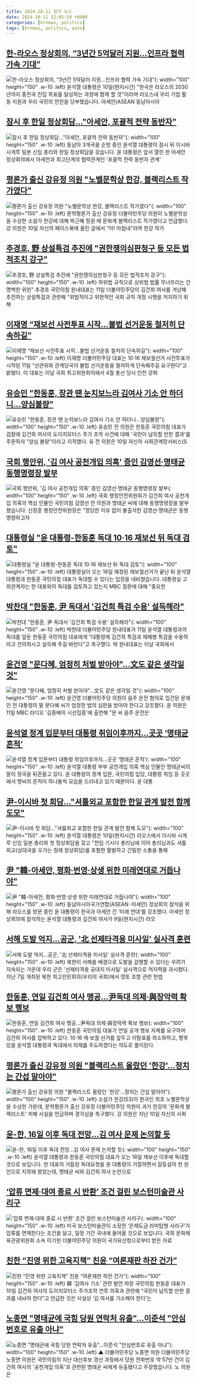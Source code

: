```yaml
---
title: 2024.10.11 정치 뉴스
date: 2024-10-11 12:05:19 +0900
categories: [krnews, politics]
tags: [krnews, politics, auto]
---
```

## [한-라오스 정상회의, “3년간 5억달러 지원…인프라 협력 가속 기대”](https://n.news.naver.com/mnews/article/374/0000405266)

![한-라오스 정상회의, “3년간 5억달러 지원…인프라 협력 가속 기대”](https://mimgnews.pstatic.net/image/origin/374/2024/10/10/405266.jpg?type=nf220_150){: width="100" height="150" .w-10 .left}
윤석열 대통령은 10일(현지시간) "한국은 라오스의 2030년까지 중진국 진입 목표를 달성하는 과정에 함께 할 것"이라며 라오스내 우리 기업 활동 지원과 우리 국민의 안전을 당부했습니다. 아세안(ASEAN 동남아시아

## [잠시 후 한일 정상회담…"아세안, 포괄적 전략 동반자"](https://n.news.naver.com/mnews/article/055/0001196312)

![잠시 후 한일 정상회담…"아세안, 포괄적 전략 동반자"](https://mimgnews.pstatic.net/image/origin/055/2024/10/10/1196312.jpg?type=nf220_150){: width="100" height="150" .w-10 .left}
동남아 3개국을 순방 중인 윤석열 대통령이 잠시 뒤 이시바 시게루 일본 신임 총리와 한일 정상회담을 갖습니다. 윤 대통령은 앞서 열린 한 아세안 정상회의에서 아세안과 최고단계의 협력관계인 '포괄적 전략 동반자 관계'

## [평론가 출신 강유정 의원 "노벨문학상 한강, 블랙리스트 작가였다"](https://n.news.naver.com/mnews/article/016/0002372497)

![평론가 출신 강유정 의원 "노벨문학상 한강, 블랙리스트 작가였다"](https://mimgnews.pstatic.net/image/origin/016/2024/10/11/2372497.jpg?type=nf220_150){: width="100" height="150" .w-10 .left}
문학평론가 출신 강유정 더불어민주당 의원이 노벨문학상을 수상한 소설가 한강에 대해 박근혜 정권 때 문화계 블랙리스트 작가였다고 언급했다. 강 의원은 10일 자신의 페이스북에 올린 글에서 “아! 마침내”라며 한강 작가

## [추경호, 野 상설특검 추진에 "권한쟁의심판청구 등 모든 법적조치 강구"](https://n.news.naver.com/mnews/article/586/0000088258)

![추경호, 野 상설특검 추진에 "권한쟁의심판청구 등 모든 법적조치 강구"](https://mimgnews.pstatic.net/image/origin/586/2024/10/11/88258.jpg?type=nf220_150){: width="100" height="150" .w-10 .left}
하위법 규칙으로 상위법 법률 무너뜨리는 건 명백한 위헌" 추경호 국민의힘 원내대표는 11일 더불어민주당이 김건희 여사를 겨냥해 추진하는 상설특검과 관련해 "위법적이고 위헌적인 국회 규칙 개정 시행을 저지하기 위해

## [이재명 “재보선 사전투표 시작…불법 선거운동 철저히 단속하길”](https://n.news.naver.com/mnews/article/011/0004401545)

![이재명 “재보선 사전투표 시작…불법 선거운동 철저히 단속하길”](https://mimgnews.pstatic.net/image/origin/011/2024/10/11/4401545.jpg?type=nf220_150){: width="100" height="150" .w-10 .left}
이재명 더불어민주당 대표는 10·16 재보궐선거 사전투표가 시작된 11일 “선관위와 관계당국이 불법 선거운동을 철저하게 단속해주길 요구한다”고 밝혔다. 이 대표는 이날 국회 최고위원회의에서 4월 총선 당시 인천 강화

## [유승민 "한동훈, 장관 땐 눈치보느라 김여사 기소 안 하더니…양심불량"](https://n.news.naver.com/mnews/article/277/0005482458)

![유승민 "한동훈, 장관 땐 눈치보느라 김여사 기소 안 하더니…양심불량"](https://mimgnews.pstatic.net/image/origin/277/2024/10/10/5482458.jpg?type=nf220_150){: width="100" height="150" .w-10 .left}
유승민 전 의원은 한동훈 국민의힘 대표가 검찰에 김건희 여사의 도이치모터스 주가 조작 사건에 대해 '국민이 납득할 만한 결과'를 주문하자 "양심 불량"이라고 지적했다. 유 전 의원은 10일 자신의 사회관계망서비스(S

## [국회 행안위, '김 여사 공천개입 의혹' 증인 김영선·명태균 동행명령장 발부](https://n.news.naver.com/mnews/article/214/0001379112)

![국회 행안위, '김 여사 공천개입 의혹' 증인 김영선·명태균 동행명령장 발부](https://mimgnews.pstatic.net/image/origin/214/2024/10/10/1379112.jpg?type=nf220_150){: width="100" height="150" .w-10 .left}
국회 행정안전위원회가 김건희 여사 공천개입 의혹의 핵심 인물인 국민의힘 김영선 전 의원과 명태균 씨에 대해 동행명령장을 발부했습니다. 신정훈 행정안전위원장은 "정당한 이유 없이 불출석한 김영선·명태균은 동행명령하고자

## [대통령실 "윤 대통령-한동훈 독대 10·16 재보선 뒤 독대 검토"](https://n.news.naver.com/mnews/article/214/0001379141)

![대통령실 "윤 대통령-한동훈 독대 10·16 재보선 뒤 독대 검토"](https://mimgnews.pstatic.net/image/origin/214/2024/10/10/1379141.jpg?type=nf220_150){: width="100" height="150" .w-10 .left}
대통령실이 오는 16일 예정된 재보궐선거가 끝난 뒤 윤석열 대통령과 한동훈 국민의힘 대표가 독대할 수 있다는 입장을 내비쳤습니다. 대통령실 고위관계자는 한 대표와의 독대를 검토하고 있는지 MBC 질문에 대해 "중요한

## [박찬대 "한동훈, 尹 독대서 '김건희 특검 수용' 설득해라"](https://n.news.naver.com/mnews/article/011/0004401574)

![박찬대 "한동훈, 尹 독대서 '김건희 특검 수용' 설득해라"](https://mimgnews.pstatic.net/image/origin/011/2024/10/11/4401574.jpg?type=nf220_150){: width="100" height="150" .w-10 .left}
박찬대 더불어민주당 원내대표가 11일 윤석열 대통령과의 독대를 앞둔 한동훈 국민의힘 대표에게 “대통령께 김건희 특검과 채해병 특검을 수용하라고 건의하시고 설득해 주길 바란다”고 촉구했다. 박 원내대표는 이날 국회에서

## [윤건영 "문다혜, 엄정히 처벌 받아야"…文도 같은 생각일 것"](https://n.news.naver.com/mnews/article/031/0000875507)

![윤건영 "문다혜, 엄정히 처벌 받아야"…文도 같은 생각일 것"](https://mimgnews.pstatic.net/image/origin/031/2024/10/11/875507.jpg?type=nf220_150){: width="100" height="150" .w-10 .left}
윤건영 더불어민주당 의원이 음주 운전 혐의로 입건된 문재인 전 대통령의 딸 문다혜 씨가 엄정한 법의 심판을 받아야 한다고 강조했다. 윤 의원은 11일 MBC 라디오 '김종배의 시선집중'에 출연해 "문 씨 음주 운전은

## [윤석열 정계 입문부터 대통령 취임이후까지…곳곳 ‘명태균 흔적’](https://n.news.naver.com/mnews/article/032/0003325612)

![윤석열 정계 입문부터 대통령 취임이후까지…곳곳 ‘명태균 흔적’](https://mimgnews.pstatic.net/image/origin/032/2024/10/10/3325612.jpg?type=nf220_150){: width="100" height="150" .w-10 .left}
윤석열 대통령 부부 공천개입 의혹 핵심 인물인 명태균씨의 말이 정국을 뒤흔들고 있다. 윤 대통령의 정계 입문, 국민의힘 입당, 대통령 취임 등 곳곳에서 명씨의 흔적이 하나둘씩 모습을 드러내고 있기 때문이다. 윤 대통

## [尹-이시바 첫 회담…"셔틀외교 포함한 한일 관계 발전 함께 도모"](https://n.news.naver.com/mnews/article/079/0003946478)

![尹-이시바 첫 회담…"셔틀외교 포함한 한일 관계 발전 함께 도모"](https://mimgnews.pstatic.net/image/origin/079/2024/10/10/3946478.jpg?type=nf220_150){: width="100" height="150" .w-10 .left}
윤석열 대통령은 10일(현지시간) 라오스에서 이시바 시게루 신임 일본 총리와 첫 정상회담을 갖고 "전임 기시다 총리님에 이어 총리님과도 셔틀외교(상대국을 오가는 정례 정상회담)를 포함한 활발하고 긴밀한 소통을 통해

## [尹 "韓-아세안, 평화·번영·상생 위한 미래연대로 거듭나야"](https://n.news.naver.com/mnews/article/018/0005854574)

![尹 "韓-아세안, 평화·번영·상생 위한 미래연대로 거듭나야"](https://mimgnews.pstatic.net/image/origin/018/2024/10/10/5854574.jpg?type=nf220_150){: width="100" height="150" .w-10 .left}
동남아시아국가연합(ASEAN ·아세안) 정상회의 참석을 위해 라오스를 방문 중인 윤 대통령이 한국과 아세안 간 ‘미래 연대’를 강조했다. 아세안 정상회의에 참석하는 윤석열 대통령과 김건희 여사가 9일(현지시간) 라오

## [서해 도발 억지…공군, '北 선제타격용 미사일' 실사격 훈련](https://n.news.naver.com/mnews/article/119/0002880375)

![서해 도발 억지…공군, '北 선제타격용 미사일' 실사격 훈련](https://mimgnews.pstatic.net/image/origin/119/2024/10/11/2880375.jpg?type=nf220_150){: width="100" height="150" .w-10 .left}
북한이 서해를 배경으로 도발을 감행할 수 있다는 우려가 지속되는 가운데 우리 군은 '선제타격용 공대지 미사일' 실사격으로 억지력을 과시했다. 지난 7일 개최된 북한 최고인민회의(우리의 국회)에서 영토 조항 관련 헌법

## [한동훈, 연일 김건희 여사 맹공…尹독대 의제·與장악력 확보 행보](https://n.news.naver.com/mnews/article/277/0005482818)

![한동훈, 연일 김건희 여사 맹공…尹독대 의제·與장악력 확보 행보](https://mimgnews.pstatic.net/image/origin/277/2024/10/11/5482818.jpg?type=nf220_150){: width="100" height="150" .w-10 .left}
한동훈 국민의힘 대표가 연일 공개 행보 자제를 요구하며 김건희 여사를 압박하고 있다. 10·16 재·보궐 선거를 앞두고 이탈표를 최소화하고, 향후 있을 윤석열 대통령과 독대에서 의제를 주도하겠다는 의도로 풀이된다.

## [평론가 출신 강유정 의원 "블랙리스트 올랐던 '한강'…정치는 간섭 말아야"](https://n.news.naver.com/mnews/article/031/0000875491)

![평론가 출신 강유정 의원 "블랙리스트 올랐던 '한강'…정치는 간섭 말아야"](https://mimgnews.pstatic.net/image/origin/031/2024/10/11/875491.jpg?type=nf220_150){: width="100" height="150" .w-10 .left}
소설가 한강(53)이 한국인 최초 노벨문학상을 수상한 가운데, 문학평론가 출신 강유정 더불어민주당 의원이 과거 한강의 '문화계 블랙리스트' 피해 사실을 언급하며 경각심을 촉구했다. 강 의원은 지난 10일 자신의 사회

## [윤-한, 16일 이후 독대 전망…김 여사 문제 논의할 듯](https://n.news.naver.com/mnews/article/055/0001196230)

![윤-한, 16일 이후 독대 전망…김 여사 문제 논의할 듯](https://mimgnews.pstatic.net/image/origin/055/2024/10/10/1196230.jpg?type=nf220_150){: width="100" height="150" .w-10 .left}
윤석열 대통령과 한동훈 국민의힘 대표가 오는 16일 재보선 이후에 독대할 것으로 보입니다. 한 대표의 거듭된 독대요청을 윤 대통령이 거절하면서 갈등설의 한 원인으로 지목돼 왔었는데, 명태균 씨와 김건희 여사 논란으로

## [‘압류 면제·대여 종료 시 반환’ 조건 걸린 보스턴미술관 사리구](https://n.news.naver.com/mnews/article/056/0011815851)

![‘압류 면제·대여 종료 시 반환’ 조건 걸린 보스턴미술관 사리구](https://mimgnews.pstatic.net/image/origin/056/2024/10/10/11815851.jpg?type=nf220_150){: width="100" height="150" .w-10 .left}
미국 보스턴미술관이 소장한 ‘은제도금 라마탑형 사리구’가 압류를 면제한다는 조건을 달고, 일정 기간 국내에 들어올 것으로 보입니다. 국회 문화체육관광위원회 소속 이기헌 더불어민주당 의원이 국가유산청으로부터 받은 자료

## [친한 “진영 위한 고육지책” 친윤 “여론재판 하잔 건가”](https://n.news.naver.com/mnews/article/023/0003863392)

![친한 “진영 위한 고육지책” 친윤 “여론재판 하잔 건가”](https://mimgnews.pstatic.net/image/origin/023/2024/10/11/3863392.jpg?type=nf220_150){: width="100" height="150" .w-10 .left}
韓 ‘김여사 기소’ 관련 발언 파장 국민의힘 한동훈 대표가 10일 김건희 여사의 도이치모터스 주가조작 연루 의혹과 관련해 “국민이 납득할 만한 결과를 내놔야 한다”고 언급한 것은 사실상 ‘김 여사를 기소해야 한다’는

## [노종면 "명태균에 국힘 당원 연락처 유출"…이준석 "안심번호로 유출 아냐"](https://n.news.naver.com/mnews/article/055/0001196178)

![노종면 "명태균에 국힘 당원 연락처 유출"…이준석 "안심번호로 유출 아냐"](https://mimgnews.pstatic.net/image/origin/055/2024/10/10/1196178.jpg?type=nf220_150){: width="100" height="150" .w-10 .left}
▲ 더불어민주당 노종면 의원 더불어민주당 노종면 의원은 국민의힘의 지난 대선후보 경선 과정에서 당원 전화번호 약 57만 건이 김건희 여사의 '공천개입 의혹'과 관련된 명태균 씨에게 유출됐다고 주장했습니다. 노 의원은

